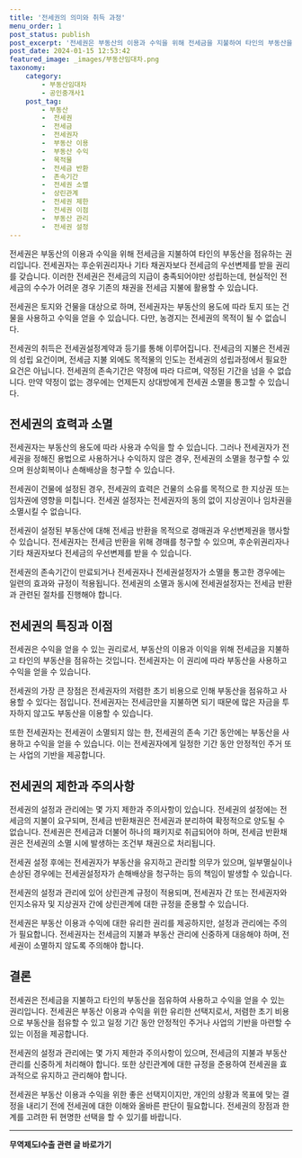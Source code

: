 ```yaml
---
title: '전세권의 의미와 취득 과정'
menu_order: 1
post_status: publish
post_excerpt: '전세권은 부동산의 이용과 수익을 위해 전세금을 지불하여 타인의 부동산을 점유하는 권리입니다. 전세권자는 후순위권리자나 기타 채권자보다 전세금의 우선변제를 받을 권리를 갖습니다. 이러한 전세권은 전세금의 지급이 충족되어야만 성립하는데, 현실적인 전세금의 수수가 어려운 경우 기존의 채권을 전세금 지불에 활용할 수 있습니다.'
post_date: 2024-01-15 12:53:42
featured_image: _images/부동산임대차.png
taxonomy:
    category:
        - 부동산임대차
        - 공인중개사1
    post_tag:
        - 부동산
        -  전세권
        -  전세금
        -  전세권자
        -  부동산 이용
        -  부동산 수익
        -  목적물
        -  전세금 반환
        -  존속기간
        -  전세권 소멸
        -  상린관계
        -  전세권 제한
        -  전세권 이점
        -  부동산 관리
        -  전세권 설정
---
```



전세권은 부동산의 이용과 수익을 위해 전세금을 지불하여 타인의 부동산을 점유하는 권리입니다. 전세권자는 후순위권리자나 기타 채권자보다 전세금의 우선변제를 받을 권리를 갖습니다. 이러한 전세권은 전세금의 지급이 충족되어야만 성립하는데, 현실적인 전세금의 수수가 어려운 경우 기존의 채권을 전세금 지불에 활용할 수 있습니다.

전세권은 토지와 건물을 대상으로 하며, 전세권자는 부동산의 용도에 따라 토지 또는 건물을 사용하고 수익을 얻을 수 있습니다. 다만, 농경지는 전세권의 목적이 될 수 없습니다.

전세권의 취득은 전세권설정계약과 등기를 통해 이루어집니다. 전세금의 지불은 전세권의 성립 요건이며, 전세금 지불 외에도 목적물의 인도는 전세권의 성립과정에서 필요한 요건은 아닙니다. 전세권의 존속기간은 약정에 따라 다르며, 약정된 기간을 넘을 수 없습니다. 만약 약정이 없는 경우에는 언제든지 상대방에게 전세권 소멸을 통고할 수 있습니다.

## 전세권의 효력과 소멸

전세권자는 부동산의 용도에 따라 사용과 수익을 할 수 있습니다. 그러나 전세권자가 전세권을 정해진 용법으로 사용하거나 수익하지 않은 경우, 전세권의 소멸을 청구할 수 있으며 원상회복이나 손해배상을 청구할 수 있습니다.

전세권이 건물에 설정된 경우, 전세권의 효력은 건물의 소유를 목적으로 한 지상권 또는 임차권에 영향을 미칩니다. 전세권 설정자는 전세권자의 동의 없이 지상권이나 임차권을 소멸시킬 수 없습니다.

전세권이 설정된 부동산에 대해 전세금 반환을 목적으로 경매권과 우선변제권을 행사할 수 있습니다. 전세권자는 전세금 반환을 위해 경매를 청구할 수 있으며, 후순위권리자나 기타 채권자보다 전세금의 우선변제를 받을 수 있습니다.

전세권의 존속기간이 만료되거나 전세권자나 전세권설정자가 소멸을 통고한 경우에는 일련의 효과와 규정이 적용됩니다. 전세권의 소멸과 동시에 전세권설정자는 전세금 반환과 관련된 절차를 진행해야 합니다.

## 전세권의 특징과 이점

전세권은 수익을 얻을 수 있는 권리로서, 부동산의 이용과 이익을 위해 전세금을 지불하고 타인의 부동산을 점유하는 것입니다. 전세권자는 이 권리에 따라 부동산을 사용하고 수익을 얻을 수 있습니다.

전세권의 가장 큰 장점은 전세권자의 저렴한 초기 비용으로 인해 부동산을 점유하고 사용할 수 있다는 점입니다. 전세권자는 전세금만을 지불하면 되기 때문에 많은 자금을 투자하지 않고도 부동산을 이용할 수 있습니다.

또한 전세권자는 전세권이 소멸되지 않는 한, 전세권의 존속 기간 동안에는 부동산을 사용하고 수익을 얻을 수 있습니다. 이는 전세권자에게 일정한 기간 동안 안정적인 주거 또는 사업의 기반을 제공합니다.

## 전세권의 제한과 주의사항

전세권의 설정과 관리에는 몇 가지 제한과 주의사항이 있습니다. 전세권의 설정에는 전세금의 지불이 요구되며, 전세금 반환채권은 전세권과 분리하여 확정적으로 양도될 수 없습니다. 전세권은 전세금과 더불어 하나의 패키지로 취급되어야 하며, 전세금 반환채권은 전세권의 소멸 시에 발생하는 조건부 채권으로 처리됩니다.

전세권 설정 후에는 전세권자가 부동산을 유지하고 관리할 의무가 있으며, 일부멸실이나 손상된 경우에는 전세권설정자가 손해배상을 청구하는 등의 책임이 발생할 수 있습니다.

전세권의 설정과 관리에 있어 상린관계 규정이 적용되며, 전세권자 간 또는 전세권자와 인지소유자 및 지상권자 간에 상린관계에 대한 규정을 준용할 수 있습니다.

전세권은 부동산 이용과 수익에 대한 유리한 권리를 제공하지만, 설정과 관리에는 주의가 필요합니다. 전세권자는 전세금의 지불과 부동산 관리에 신중하게 대응해야 하며, 전세권이 소멸하지 않도록 주의해야 합니다.

## 결론

전세권은 전세금을 지불하고 타인의 부동산을 점유하여 사용하고 수익을 얻을 수 있는 권리입니다. 전세권은 부동산 이용과 수익을 위한 유리한 선택지로서, 저렴한 초기 비용으로 부동산을 점유할 수 있고 일정 기간 동안 안정적인 주거나 사업의 기반을 마련할 수 있는 이점을 제공합니다.

전세권의 설정과 관리에는 몇 가지 제한과 주의사항이 있으며, 전세금의 지불과 부동산 관리를 신중하게 처리해야 합니다. 또한 상린관계에 대한 규정을 준용하여 전세권을 효과적으로 유지하고 관리해야 합니다.

전세권은 부동산 이용과 수익을 위한 좋은 선택지이지만, 개인의 상황과 목표에 맞는 결정을 내리기 전에 전세권에 대한 이해와 올바른 판단이 필요합니다. 전세권의 장점과 한계를 고려한 뒤 현명한 선택을 할 수 있기를 바랍니다.
<!-- wp:separator -->
<hr class="wp-block-separator has-alpha-channel-opacity"/>
<!-- /wp:separator -->

<!-- wp:group {"backgroundColor":"base","layout":{"type":"constrained"}} -->
<div class="wp-block-group has-base-background-color has-background"><!-- wp:paragraph {"align":"center","fontSize":"medium"} -->
<p class="has-text-align-center has-large-font-size"><strong>무역제도Ⅰ수출 관련 글 바로가기</strong></p>
<!-- /wp:paragraph -->


<!-- wp:latest-posts
{"categories":[{"id":14332,"count":19,"description":"","link":"https://uknowlaw.com/category/%eb%ac%b4%ec%97%ad%ec%a0%9c%eb%8f%84%e2%85%b0%ec%88%98%ec%b6%9c/","name":"무역제도Ⅰ수출","slug":"무역제도Ⅰ수출","taxonomy":"category","parent":0,"meta":[],"_links":{"self":[{"href":"https://uknowlaw.com/wp-json/wp/v2/categories/14332"}],"collection":[{"href":"https://uknowlaw.com/wp-json/wp/v2/categories"}],"about":[{"href":"https://uknowlaw.com/wp-json/wp/v2/taxonomies/category"}],"wp:post_type":[{"href":"https://uknowlaw.com/wp-json/wp/v2/posts?categories=14332"}],"curies":[{"name":"wp","href":"https://api.w.org/{rel}","templated":true}]}}],"postsToShow":100,"excerptLength":28,"postLayout":"grid","columns":2,"featuredImageAlign":"left","featuredImageSizeSlug":"large","fontSize":"small"} /--></div>
<!-- /wp:group -->